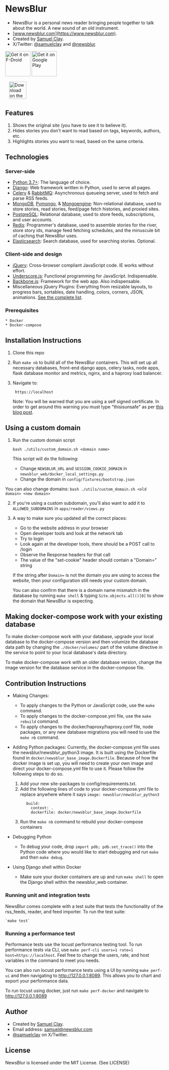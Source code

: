 # NewsBlur

- NewsBlur is a personal news reader bringing people together
  to talk about the world. A new sound of an old instrument.
- [www.newsblur.com](https://www.newsblur.com).
- Created by [Samuel Clay](https://www.samuelclay.com).
- X/Twitter: [@samuelclay](https://x.com/samuelclay) and
  [@newsblur](https://x.com/newsblur).

<a href="https://f-droid.org/repository/browse/?fdid=com.newsblur" target="_blank">
<img src="https://f-droid.org/badge/get-it-on.png" alt="Get it on F-Droid" height="80"/></a>
<a href="https://play.google.com/store/apps/details?id=com.newsblur" target="_blank">
<img src="https://play.google.com/intl/en_us/badges/images/generic/en-play-badge.png" alt="Get it on Google Play" height="80"/></a>

&nbsp;&nbsp;&nbsp;<a href="https://apps.apple.com/us/app/newsblur/id463981119"><img src="https://tools.applemediaservices.com/api/badges/download-on-the-app-store/black/en-us?size=250x83" alt="Download on the Apple App Store" height="55"></a>

## Features

1.  Shows the original site (you have to see it to believe it).
2.  Hides stories you don't want to read based on tags, keywords, authors, etc.
3.  Highlights stories you want to read, based on the same criteria.

## Technologies

### Server-side

- [Python 3.7+](http://www.python.org): The language of choice.
- [Django](http://www.djangoproject.com): Web framework written in Python, used
  to serve all pages.
- [Celery](http://ask.github.com/celery) & [RabbitMQ](http://www.rabbitmq.com):
  Asynchronous queueing server, used to fetch and parse RSS feeds.
- [MongoDB](http://www.mongodb.com), [Pymongo](https://pypi.python.org/pypi/pymongo), &
  [Mongoengine](http://www.github.com/hmarr/mongoengine): Non-relational database,
  used to store stories, read stories, feed/page fetch histories, and proxied sites.
- [PostgreSQL](http://www.postgresql.com): Relational database, used to store feeds,
  subscriptions, and user accounts.
- [Redis](http://redis.io): Programmer's database, used to assemble stories for the river, store story ids, manage feed fetching schedules, and the minuscule bit of caching that NewsBlur uses.
- [Elasticsearch](http://elasticsearch.org): Search database, used for searching stories. Optional.

### Client-side and design

- [jQuery](http://www.jquery.com): Cross-browser compliant JavaScript code. IE works without effort.
- [Underscore.js](http://underscorejs.org/): Functional programming for JavaScript.
  Indispensable.
- [Backbone.js](http://backbonejs.org/): Framework for the web app. Also indispensable.
- Miscellaneous jQuery Plugins: Everything from resizable layouts, to progress
  bars, sortables, date handling, colors, corners, JSON, animations.
  [See the complete list](https://github.com/samuelclay/NewsBlur/tree/master/media/js).

### Prerequisites

    * Docker
    * Docker-compose

## Installation Instructions

1.  Clone this repo
2.  Run `make nb` to build all of the NewsBlur containers. This will set up all necessary databases, front-end django apps, celery tasks, node apps, flask database monitor and metrics, nginx, and a haproxy load balancer.
3.  Navigate to:

         https://localhost

    Note: You will be warned that you are using a self signed certificate. In order to get around this warning you must type "thisisunsafe" as per [this blog post](https://dblazeski.medium.com/chrome-bypass-net-err-cert-invalid-for-development-daefae43eb12).

## Using a custom domain

1.  Run the custom domain script

    ```
    bash ./utils/custom_domain.sh <domain name>
    ```

    This script will do the following:

    - Change `NEWSBLUR_URL` and `SESSION_COOKIE_DOMAIN` in `newsblur_web/docker_local_settings.py`
    - Change the domain in `config/fixtures/bootstrap.json`

You can also change domains: `bash ./utils/custom_domain.sh <old domain> <new domain>`

2.  If you're using a custom subdomain, you'll also want to add it to `ALLOWED_SUBDOMAINS` in `apps/reader/views.py`

3.  A way to make sure you updated all the correct places:

    - Go to the website address in your browser
    - Open developer tools and look at the network tab
    - Try to login
    - Look again at the developer tools, there should be a POST call to /login
    - Observe the Response headers for that call
    - The value of the "set-cookie" header should contain a "Domain=" string

    If the string after `Domain=` is not the domain you are using to access the website, then your configuration still needs your custom domain.

    You can also confirm that there is a domain name mismatch in the database by running `make shell` & typing `Site.objects.all()[0]` to show the domain that NewsBlur is expecting.

## Making docker-compose work with your existing database

To make docker-compose work with your database, upgrade your local database to the docker-compose version and then volumize the database data path by changing the `./docker/volumes/` part of the volume directive in the service to point to your local database's data directory.

To make docker-compose work with an older database version, change the image version for the database service in the docker-compose file.

## Contribution Instructions

- Making Changes:

  - To apply changes to the Python or JavaScript code, use the `make` command.
  - To apply changes to the docker-compose.yml file, use the `make rebuild` command.
  - To apply changes to the docker/haproxy/haproxy.conf file, node packages, or any new database migrations you will need to use the `make nb` command.

- Adding Python packages:
  Currently, the docker-compose.yml file uses the newsblur/newsblur_python3 image. It is built using the Dockerfile found in `docker/newsblur_base_image.Dockerfile`. Because of how the docker image is set up, you will need to create your own image and direct your docker-compose.yml file to use it. Please follow the following steps to do so.

  1. Add your new site-packages to config/requirements.txt.
  2. Add the following lines of code to your docker-compose.yml file to replace anywhere where it says `image: newsblur/newsblur_python3`

    <code>
        build:
          context: .
          dockerfile: docker/newsblur_base_image.Dockerfile
    </code>

  3. Run the `make nb` command to rebuild your docker-compose containers

- Debugging Python

  - To debug your code, drop `import pdb; pdb.set_trace()` into the Python code where you would like to start debugging
    and run `make` and then `make debug`.

- Using Django shell within Docker
  - Make sure your docker containers are up and run `make shell` to open
    the Django shell within the newsblur_web container.

### Running unit and integration tests

NewsBlur comes complete with a test suite that tests the functionality of the rss_feeds,
reader, and feed importer. To run the test suite:

    `make test`

### Running a performance test

Performance tests use the locust performance testing tool. To run performance tests via CLI, use
`make perf-cli users=1 rate=1 host=https://localhost`. Feel free to change the users, rate, and host
variables in the command to meet you needs.

You can also run locust performance tests using a UI by running `make perf-ui` and then navigating to
http://127.0.0.1:8089. This allows you to chart and export your performance data.

To run locust using docker, just run `make perf-docker` and navigate to http://127.0.0.1:8089

## Author

- Created by [Samuel Clay](https://www.samuelclay.com).
- Email address: <samuel@newsblur.com>
- [@samuelclay](https://x.com/samuelclay) on X/Twitter.

## License

NewsBlur is licensed under the MIT License. (See LICENSE)
